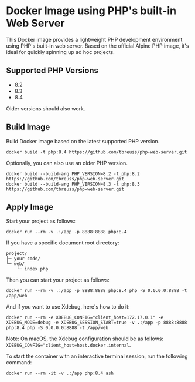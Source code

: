 # Docker Image using PHP's built-in Web Server

This Docker image provides a lightweight PHP development environment using PHP's built-in web server.
Based on the official Alpine PHP image, it's ideal for quickly spinning up ad hoc projects.

## Supported PHP Versions

- 8.2
- 8.3
- 8.4

Older versions should also work.

## Build Image

Build Docker image based on the latest supported PHP version.

    docker build -t php:8.4 https://github.com/tbreuss/php-web-server.git

Optionally, you can also use an older PHP version.

    docker build --build-arg PHP_VERSION=8.2 -t php:8.2 https://github.com/tbreuss/php-web-server.git
    docker build --build-arg PHP_VERSION=8.3 -t php:8.3 https://github.com/tbreuss/php-web-server.git

## Apply Image

Start your project as follows:

    docker run --rm -v .:/app -p 8888:8888 php:8.4

If you have a specific document root directory:

    project/
    ├─ your-code/
    └─ web/
        └─ index.php

Then you can start your project as follows:

    docker run --rm -v .:/app -p 8888:8888 php:8.4 php -S 0.0.0.0:8888 -t /app/web

And if you want to use Xdebug, here's how to do it:

    docker run --rm -e XDEBUG_CONFIG="client_host=172.17.0.1" -e XDEBUG_MODE=debug -e XDEBUG_SESSION_START=true -v .:/app -p 8888:8888 php:8.4 php -S 0.0.0.0:8888 -t /app/web

Note: On macOS, the Xdebug configuration should be as follows: `XDEBUG_CONFIG="client_host=host.docker.internal`.

To start the container with an interactive terminal session, run the following command:

    docker run --rm -it -v .:/app php:8.4 ash
